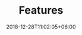 ---
title: "Features"
date: 2018-12-28T11:02:05+06:00
icon: "ti-package"
description: "features"
type : "docs"
---